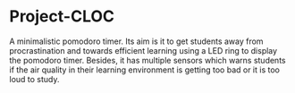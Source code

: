 # Project-CLOC
A minimalistic pomodoro timer. Its aim is it to get students away from procrastination and towards efficient learning using a LED ring to display the pomodoro timer. Besides, it has multiple sensors which warns students if the air quality in their learning environment is getting too bad or it is too loud to study.
